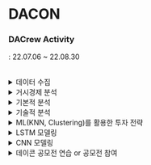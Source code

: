 # DACON

### DACrew Activity
: 22.07.06 ~ 22.08.30

<br>
<details markdown="1">
<summary>데이터 수집</summary> - [session1](DACrew/dacrew-session1.md)  

    주가 데이터 수집 (pykrx, FinanceDataReader, yfinance)
    거시경제 데이터 수집 (Ecos API)
    기업 공시데이터 수집 (Dart API)
    금융데이터 핸들링 (shift, rolling, resample, pct_change)
    백테스팅 API 활용법 (Backtrader&Backtesting)
</details>

<details markdown="1">
<summary>거시경제 분석</summary>

    거시경제 이론 이해 (재정정책, 통화정책, 기준금리, 인플레이션 등)
    거시경제 지표 비교 분석 (금리, 통화량, GDP 등등)
    뉴스데이터&NLP활용 경기 지수 개발
    경기 지수 활용 경기 순환 주기 파악
</details>

<details markdown="1">
<summary>기본적 분석</summary>

    기업 재무제표 항목 이해 (PER, PBR, EPS 등)
    기본적 분석 이해
    기본적 분석 활용 투자전략 구현 및 백테스팅
</details>

<details markdown="1">
<summary>기술적 분석</summary>

    차트 기술지표 이해 (RSI, MACD, OBV 등)
    기술적 분석 이해
    캔들 차트 시각화
    기술적 분석 활용 투자전략 구현 및 백테스팅
</details>

<details markdown="1">
<summary>ML(KNN, Clustering)를 활용한 투자 전략</summary>

    K-NN 알고리즘 및 군집분석 이해
    K-NN을 활용한 투자 전략 구현
    군집분석을 활용한 주식 종목 분류
    백테스팅 및 성과 평가(기간별 주식 테마 별 수익률 비교)
</details>

<details markdown="1">
<summary>LSTM 모델링</summary>

    LSTM 신경망 이해
    LSTM 실습 (시계열 예측 모델)
    LSTM 모델링 (기술지표, 재무제표 지표 등 Feature 구성 후 학습)
    백테스팅 및 성과평가
</details>

<details markdown="1">
<summary>CNN 모델링</summary>

    CNN 신경망 이해
    CNN 실습 (이미지 분석)
    CNN 모델링 (캔들차트, 기술지표 Feature 구성 후 학습)
    백테스팅 및 성과평가
</details>

<details markdown="1">
<summary>데이콘 공모전 연습 or 공모전 참여</summary>

    주식 종료 가격 예측 경진대회
    2021년(제2회) NH투자증권 빅데이터 경진대회
    주식 종료 가격 예측 Pre Competiton(with.데이커)
    인공지능 비트 트레이더 경진대회 시즌3
    한국거래소 KRX | 금융 분석 아이디어
    5중 택1
</details>